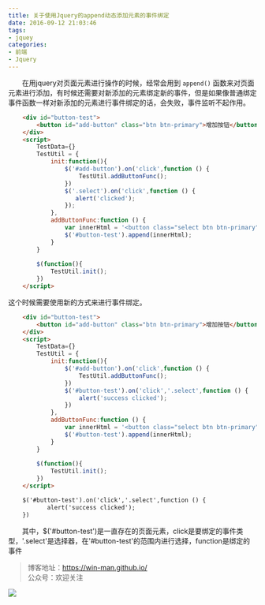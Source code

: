 ```yaml
---
title: 关于使用Jquery的append动态添加元素的事件绑定
date: 2016-09-12 21:03:46
tags:
- jquey
categories:
- 前端
- Jquery
---
```

　　在用jquery对页面元素进行操作的时候，经常会用到 `append()` 函数来对页面元素进行添加，有时候还需要对新添加的元素绑定新的事件，但是如果像普通绑定事件函数一样对新添加的元素进行事件绑定的话，会失败，事件监听不起作用。
``` html
	<div id="button-test">
	    <button id="add-button" class="btn btn-primary">增加按钮</button>
	</div>
	<script>
	    TestData={}
	    TestUtil = {
	        init:function(){
	            $('#add-button').on('click',function () {
	                TestUtil.addButtonFunc();
	            })
	            $('.select').on('click',function () {
	               alert('clicked');
	            });
	        },
	        addButtonFunc:function () {
	            var innerHtml = '<button class="select btn btn-primary">点击按钮</button>';
	            $('#button-test').append(innerHtml);
	        }
	    }
	
	    $(function(){
	        TestUtil.init();
	    })
	</script>
```

这个时候需要使用新的方式来进行事件绑定。

``` html
	<div id="button-test">
	    <button id="add-button" class="btn btn-primary">增加按钮</button>
	</div>
	<script>
	    TestData={}
	    TestUtil = {
	        init:function(){
	            $('#add-button').on('click',function () {
	                TestUtil.addButtonFunc();
	            })
	            $('#button-test').on('click','.select',function () {
	                alert('success clicked');
	            })
	        },
	        addButtonFunc:function () {
	            var innerHtml = '<button class="select btn btn-primary">点击按钮</button>';
	            $('#button-test').append(innerHtml);
	        }
	    }
	
	    $(function(){
	        TestUtil.init();
	    })
	</script>
```

``` html
	$('#button-test').on('click','.select',function () {
	       alert('success clicked');
	})
```
　　其中，$('#button-test')是一直存在的页面元素，click是要绑定的事件类型，'.select'是选择器，在'#button-test'的范围内进行选择，function是绑定的事件

> 博客地址：https://win-man.github.io/  
> 公众号：欢迎关注  

![](https://user-gold-cdn.xitu.io/2018/8/16/165435ce71d2b88b?w=258&h=258&f=jpeg&s=26568)
